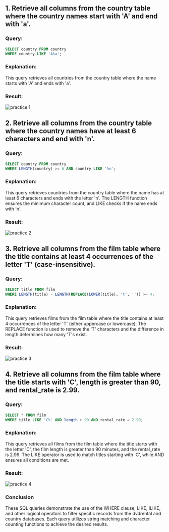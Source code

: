 ## 1. Retrieve all columns from the country table where the country names start with 'A' and end with 'a'.
### Query:
```sql
SELECT country FROM country
WHERE country LIKE 'A%a';
````

### Explanation:
This query retrieves all countries from the country table where the name starts with 'A' and ends with 'a'.

### Result:
 ![practice 1](images/1.png)

## 2. Retrieve all columns from the country table where the country names have at least 6 characters and end with 'n'.
### Query:
```sql
SELECT country FROM country
WHERE LENGTH(country) >= 6 AND country LIKE '%n';
````
### Explanation:
This query retrieves countries from the country table where the name has at least 6 characters and ends with the letter 'n'. The LENGTH function ensures the minimum character count, and LIKE checks if the name ends with 'n'.
### Result:
 ![practice 2](images/2.png)
 
## 3. Retrieve all columns from the film table where the title contains at least 4 occurrences of the letter 'T' (case-insensitive).
### Query:
```sql
SELECT title FROM film
WHERE LENGTH(title) - LENGTH(REPLACE(LOWER(title), 't', '')) >= 4;
````
### Explanation:
This query retrieves films from the film table where the title contains at least 4 occurrences of the letter 'T' (either uppercase or lowercase). The REPLACE function is used to remove the 'T' characters and the difference in length determines how many 'T's exist.

### Result:
 ![practice 3](images/3.png)
 
## 4. Retrieve all columns from the film table where the title starts with 'C', length is greater than 90, and rental_rate is 2.99.
### Query:
````sql
SELECT * FROM film
WHERE title LIKE 'C%' AND length > 90 AND rental_rate = 2.99;
````
### Explanation:
This query retrieves all films from the film table where the title starts with the letter 'C', the film length is greater than 90 minutes, and the rental_rate is 2.99. The LIKE operator is used to match titles starting with 'C', while AND ensures all conditions are met.

### Result:
 ![practice 4](images/4.png)
  
### Conclusion
These SQL queries demonstrate the use of the WHERE clause, LIKE, ILIKE, and other logical operators to filter specific records from the dvdrental and country databases. Each query utilizes string matching and character counting functions to achieve the desired results.